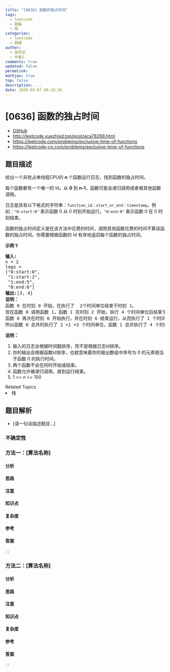 ```yaml
---
title: "[0636] 函数的独占时间"
tags:
  - leetcode
  - 题解
  - 栈
categories:
  - leetcode
  - 题解
author:
  - 张学志
  - 作者2
comments: true
updated: false
permalink:
mathjax: true
top: false
description: ...
date: 2020-03-07 00:10:36
---
```



# [0636] 函数的独占时间
* [GitHub](https://github.com/algoboy101/LeetCodeCrowdsource/tree/master/_posts/QA/%5B0636%5D%20%E5%87%BD%E6%95%B0%E7%9A%84%E7%8B%AC%E5%8D%A0%E6%97%B6%E9%97%B4.md)
* http://leetcode.xuezhisd.top/post/aca78268.html
* https://leetcode.com/problems/exclusive-time-of-functions
* https://leetcode-cn.com/problems/exclusive-time-of-functions


## 题目描述

<p>给出一个非抢占单线程CPU的 <strong>n </strong>个函数运行日志，找到函数的独占时间。</p>

<p>每个函数都有一个唯一的 Id，从 <strong>0</strong> 到<strong> n-1</strong>，函数可能会递归调用或者被其他函数调用。</p>

<p>日志是具有以下格式的字符串：<code>function_id：start_or_end：timestamp</code>。例如：<code>&quot;0:start:0&quot;</code>&nbsp;表示函数 0 从 0 时刻开始运行。<code>&quot;0:end:0&quot;</code>&nbsp;表示函数 0 在 0 时刻结束。</p>

<p>函数的独占时间定义是在该方法中花费的时间，调用其他函数花费的时间不算该函数的独占时间。你需要根据函数的 Id 有序地返回每个函数的独占时间。</p>

<p><strong>示例 1:</strong></p>

<pre><strong>输入:</strong>
n = 2
logs = 
[&quot;0:start:0&quot;,
 &quot;1:start:2&quot;,
 &quot;1:end:5&quot;,
 &quot;0:end:6&quot;]
<strong>输出:</strong>[3, 4]
<strong>说明：</strong>
函数 0 在时刻 0 开始，在执行了  2个时间单位结束于时刻 1。
现在函数 0 调用函数 1，函数 1 在时刻 2 开始，执行 4 个时间单位后结束于时刻 5。
函数 0 再次在时刻 6 开始执行，并在时刻 6 结束运行，从而执行了 1 个时间单位。
所以函数 0 总共的执行了 2 +1 =3 个时间单位，函数 1 总共执行了 4 个时间单位。
</pre>

<p><strong>说明：</strong></p>

<ol>
	<li>输入的日志会根据时间戳排序，而不是根据日志Id排序。</li>
	<li>你的输出会根据函数Id排序，也就意味着你的输出数组中序号为 0 的元素相当于函数 0 的执行时间。</li>
	<li>两个函数不会在同时开始或结束。</li>
	<li>函数允许被递归调用，直到运行结束。</li>
	<li>1 &lt;= n &lt;= 100</li>
</ol>
<div><div>Related Topics</div><div><li>栈</li></div></div>


## 题目解析
* [请一句话描述题目...]

### 不确定性


### 方法一：[算法名称]

#### 分析

#### 思路

#### 注意

#### 知识点

#### 复杂度

#### 参考

#### 答案

```cpp
//
```


### 方法二：[算法名称]

#### 分析

#### 思路

#### 注意

#### 知识点

#### 复杂度

#### 参考

#### 答案

```cpp
//
```



